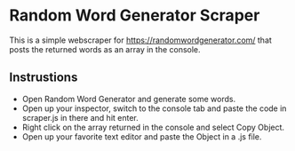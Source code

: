 # Random Word Generator Scraper

This is a simple webscraper for https://randomwordgenerator.com/ that posts the returned words as an array in the console.

## Instrustions

- Open Random Word Generator and generate some words.
- Open up your inspector, switch to the console tab and paste the code in scraper.js in there and hit enter.
- Right click on the array returned in the console and select Copy Object.
- Open up your favorite text editor and paste the Object in a .js file.